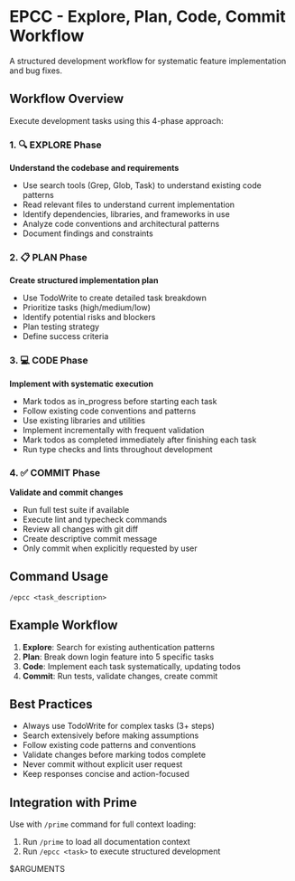 # EPCC - Explore, Plan, Code, Commit Workflow

A structured development workflow for systematic feature implementation and bug fixes.

## Workflow Overview

Execute development tasks using this 4-phase approach:

### 1. 🔍 EXPLORE Phase

**Understand the codebase and requirements**

- Use search tools (Grep, Glob, Task) to understand existing code patterns
- Read relevant files to understand current implementation
- Identify dependencies, libraries, and frameworks in use
- Analyze code conventions and architectural patterns
- Document findings and constraints

### 2. 📋 PLAN Phase

**Create structured implementation plan**

- Use TodoWrite to create detailed task breakdown
- Prioritize tasks (high/medium/low)
- Identify potential risks and blockers
- Plan testing strategy
- Define success criteria

### 3. 💻 CODE Phase

**Implement with systematic execution**

- Mark todos as in_progress before starting each task
- Follow existing code conventions and patterns
- Use existing libraries and utilities
- Implement incrementally with frequent validation
- Mark todos as completed immediately after finishing each task
- Run type checks and lints throughout development

### 4. ✅ COMMIT Phase

**Validate and commit changes**

- Run full test suite if available
- Execute lint and typecheck commands
- Review all changes with git diff
- Create descriptive commit message
- Only commit when explicitly requested by user

## Command Usage

```
/epcc <task_description>
```

## Example Workflow

1. **Explore**: Search for existing authentication patterns
2. **Plan**: Break down login feature into 5 specific tasks
3. **Code**: Implement each task systematically, updating todos
4. **Commit**: Run tests, validate changes, create commit

## Best Practices

- Always use TodoWrite for complex tasks (3+ steps)
- Search extensively before making assumptions
- Follow existing code patterns and conventions
- Validate changes before marking todos complete
- Never commit without explicit user request
- Keep responses concise and action-focused

## Integration with Prime

Use with `/prime` command for full context loading:

1. Run `/prime` to load all documentation context
2. Run `/epcc <task>` to execute structured development

$ARGUMENTS
